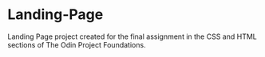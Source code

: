 # Landing-Page
Landing Page project created for the final assignment in the CSS and HTML sections of The Odin Project Foundations.
